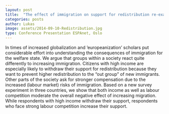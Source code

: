 ```yaml
---
layout: post
title:  "The effect of immigration on support for redistribution re-examined: survey experiments in three European countries"
categories: posts
author: Lukas
image: assets/2014-09-10-Redistribution.jpg
type: Conference Presentation ESPAnet, Oslo
---
```


In times of increased globalization and ’europeanization’ scholars put considerable effort
into understanding the consequences of immigration for the welfare state. We argue that
groups within a society react quite differently to increasing immigration. Citizens with high
income are especially likely to withdraw their support for redistribution because they want to
prevent higher redistribution to the “out group” of new immigrants. Other parts of the society
ask for stronger compensation due to the increased (labour market) risks of immigration. Based
on a new survey experiment in three countries, we show that both income as well as labour
competition moderate the overall negative effect of increasing migration. While respondents
with high income withdraw their support, respondents who face strong labour competition
increase their support.